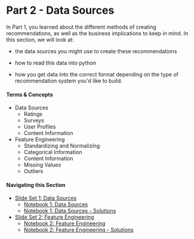 # Part 2 - Data Sources

In Part 1, you learned about the different methods of creating recommendations, as well as the business implications to keep in mind.  In this section, we will look at:
* the data sources you might use to create these recommendations

* how to read this data into python
* how you get data into the correct format depending on the type of recommendation system you'd like to build.

#### Terms & Concepts
- Data Sources
    - Ratings
    - Surveys
    - User Profiles
    - Content Information
- Feature Engineering
    - Standardizing and Normalizing
    - Categorical Information
    - Content Information
    - Missing Values
    - Outliers

#### Navigating this Section

- [Slide Set 1: Data Sources](https://github.com/jbernhard-nw/rec-workshop/blob/master/Part%202%20-%20Data%20Sources/slides/PartII_Data_Sources.pdf)
    - [Notebook 1: Data Sources]()
    - [Notebook 1: Data Sources - Solutions]()
- [Slide Set 2: Feature Engineering]()
    - [Notebook 2: Feature Engineering]()
    - [Notebook 2: Feature Engineering - Solutions]()
